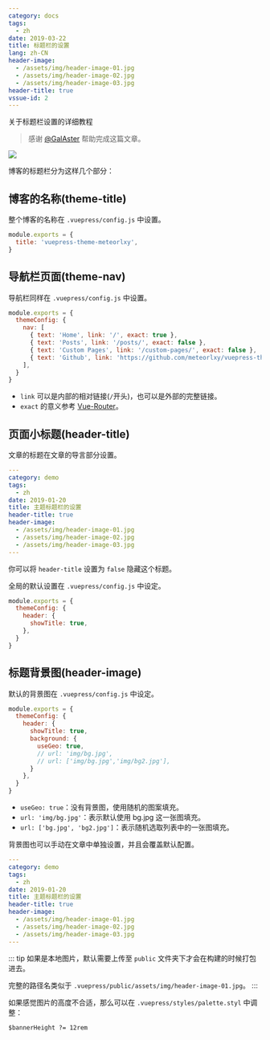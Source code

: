 ```yaml
---
category: docs
tags:
  - zh
date: 2019-03-22
title: 标题栏的设置
lang: zh-CN
header-image:
  - /assets/img/header-image-01.jpg
  - /assets/img/header-image-02.jpg
  - /assets/img/header-image-03.jpg
header-title: true
vssue-id: 2
---
```


关于标题栏设置的详细教程

<!-- more -->

> 感谢 [@GalAster](https://github.com/GalAster) 帮助完成这篇文章。

![](/assets/img/header-introduce.png)

博客的标题栏分为这样几个部分：

<TOC />

## 博客的名称(theme-title)

整个博客的名称在 `.vuepress/config.js` 中设置。

```js {2}
module.exports = {
  title: 'vuepress-theme-meteorlxy',
}
```

## 导航栏页面(theme-nav)

导航栏同样在 `.vuepress/config.js` 中设置。

```js {4-7}
module.exports = {
  themeConfig: {
    nav: [
      { text: 'Home', link: '/', exact: true },
      { text: 'Posts', link: '/posts/', exact: false },
      { text: 'Custom Pages', link: '/custom-pages/', exact: false },
      { text: 'Github', link: 'https://github.com/meteorlxy/vuepress-theme-meteorlxy' },
    ],
  }
}
```

- `link` 可以是内部的相对链接(`/`开头)，也可以是外部的完整链接。
- `exact` 的意义参考 [Vue-Router](https://router.vuejs.org/zh/api/#exact)。

## 页面小标题(header-title)

文章的标题在文章的导言部分设置。

```yaml {6,7}
---
category: demo
tags:
  - zh
date: 2019-01-20
title: 主题标题栏的设置
header-title: true
header-image:
  - /assets/img/header-image-01.jpg
  - /assets/img/header-image-02.jpg
  - /assets/img/header-image-03.jpg
---
```

你可以将 `header-title` 设置为 `false` 隐藏这个标题。

全局的默认设置在 `.vuepress/config.js` 中设定。

```js {4}
module.exports = {
  themeConfig: {
    header: {
      showTitle: true,
    },
  }
}
```

## 标题背景图(header-image)

默认的背景图在 `.vuepress/config.js` 中设定。

```js {5-9}
module.exports = {
  themeConfig: {
    header: {
      showTitle: true,
      background: {
        useGeo: true,
        // url: 'img/bg.jpg',
        // url: ['img/bg.jpg','img/bg2.jpg'],
      }
    },
  }
}
```

- `useGeo: true`：没有背景图，使用随机的图案填充。
- `url: 'img/bg.jpg'`：表示默认使用 bg.jpg 这一张图填充。
- `url: ['bg.jpg', 'bg2.jpg']`：表示随机选取列表中的一张图填充。

背景图也可以手动在文章中单独设置，并且会覆盖默认配置。

```yaml {8-11}
---
category: demo
tags:
  - zh
date: 2019-01-20
title: 主题标题栏的设置
header-title: true
header-image:
  - /assets/img/header-image-01.jpg
  - /assets/img/header-image-02.jpg
  - /assets/img/header-image-03.jpg
---
```

::: tip
如果是本地图片，默认需要上传至 `public` 文件夹下才会在构建的时候打包进去。

完整的路径名类似于 `.vuepress/public/assets/img/header-image-01.jpg`。
:::

如果感觉图片的高度不合适，那么可以在 `.vuepress/styles/palette.styl` 中调整：

```styl {1}
$bannerHeight ?= 12rem
```
